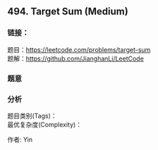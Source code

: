 ## 494. Target Sum (Medium)

### **链接**：
题目：https://leetcode.com/problems/target-sum  
题解：https://github.com/JianghanLi/LeetCode

### **题意**



### **分析**  
题目类别(Tags)：  
最优复杂度(Complexity)：  



作者: Yin
